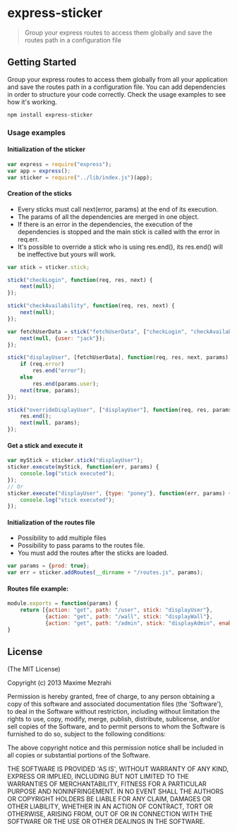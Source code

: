 # express-sticker

> Group your express routes to access them globally and save the routes path in a configuration file


## Getting Started
Group your express routes to access them globally from all your application and save the routes path in a configuration file.
You can add dependencies in order to structure your code correctly.
Check the usage examples to see how it's working.


```shell
npm install express-sticker
```

### Usage examples

#### Initialization of the sticker
```js
var express = require("express");
var app = express();
var sticker = require("../lib/index.js")(app);
```

#### Creation of the sticks
 - Every sticks must call next(error, params) at the end of its execution.
 - The params of all the dependencies are merged in one object.
 - If there is an error in the dependencies, the execution of the dependencies is stopped and the main stick is called with the error in req.err.
 - It's possible to override a stick who is using res.end(), its res.end() will be ineffective but yours will work.

```js
var stick = sticker.stick;

stick("checkLogin", function(req, res, next) {
    next(null);
});

stick("checkAvailability", function(req, res, next) {
    next(null);
});

var fetchUserData = stick("fetchUserData", ["checkLogin", "checkAvailability"], function(req, res, next, params) {
    next(null, {user: "jack"});
});

stick("displayUser", [fetchUserData], function(req, res, next, params) {
    if (req.error)
        res.end("error");
    else
        res.end(params.user);
    next(true, params);
});

stick("overrideDisplayUser", ["displayUser"], function(req, res, params) {
    res.end();
    next(null, params);
});
```

#### Get a stick and execute it
```js
var myStick = sticker.stick("displayUser");
sticker.execute(myStick, function(err, params) {
    console.log("stick executed");
});
// Or
sticker.execute("displayUser", {type: "poney"}, function(err, params) {
    console.log("stick executed");
});
```

#### Initialization of the routes file
 - Possibility to add multiple files
 - Possibility to pass params to the routes file.
 - You must add the routes after the sticks are loaded.
 
```js
var params = {prod: true};
var err = sticker.addRoutes(__dirname + "/routes.js", params);
```

#### Routes file example:
```js
module.exports = function(params) {
    return [{action: "get", path: "/user", stick: "displayUser"},
            {action: "get", path: "/wall", stick: "displayWall"},
            {action: "get", path: "/admin", stick: "displayAdmin", enabled: params.prod}];
}
```

## License

(The MIT License)

Copyright (c) 2013 Maxime Mezrahi

Permission is hereby granted, free of charge, to any person obtaining
a copy of this software and associated documentation files (the
'Software'), to deal in the Software without restriction, including
without limitation the rights to use, copy, modify, merge, publish,
distribute, sublicense, and/or sell copies of the Software, and to
permit persons to whom the Software is furnished to do so, subject to
the following conditions:

The above copyright notice and this permission notice shall be
included in all copies or substantial portions of the Software.

THE SOFTWARE IS PROVIDED 'AS IS', WITHOUT WARRANTY OF ANY KIND,
EXPRESS OR IMPLIED, INCLUDING BUT NOT LIMITED TO THE WARRANTIES OF
MERCHANTABILITY, FITNESS FOR A PARTICULAR PURPOSE AND NONINFRINGEMENT.
IN NO EVENT SHALL THE AUTHORS OR COPYRIGHT HOLDERS BE LIABLE FOR ANY
CLAIM, DAMAGES OR OTHER LIABILITY, WHETHER IN AN ACTION OF CONTRACT,
TORT OR OTHERWISE, ARISING FROM, OUT OF OR IN CONNECTION WITH THE
SOFTWARE OR THE USE OR OTHER DEALINGS IN THE SOFTWARE.
